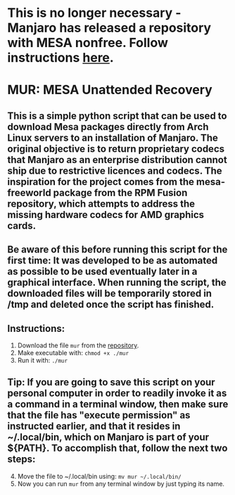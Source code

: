 # This is no longer necessary - Manjaro has released a repository with MESA nonfree. Follow instructions [here](https://mesa-freeworld.github.io/mesa-nonfree/).


# MUR: MESA Unattended Recovery

## This is a simple python script that can be used to download Mesa packages directly from Arch Linux servers to an installation of Manjaro. The original objective is to return proprietary codecs that Manjaro as an enterprise distribution cannot ship due to restrictive licences and codecs. The inspiration for the project comes from the mesa-freeworld package from the RPM Fusion repository, which attempts to address the missing hardware codecs for AMD graphics cards.

## Be aware of this before running this script for the first time: It was developed to be as automated as possible to be used eventually later in a graphical interface. When running the script, the downloaded files will be temporarily stored in /tmp and deleted once the script has finished.

## Instructions:
1. Download the file `mur` from the [repository](https://github.com/clmbtti/mur/releases).
2. Make executable with: `chmod +x ./mur`
3. Run it with: `./mur`

## Tip: If you are going to save this script on your personal computer in order to readily invoke it as a command in a terminal window, then make sure that the file has "execute permission" as instructed earlier, and that it resides in ~/.local/bin, which on Manjaro is part of your ${PATH}. To accomplish that, follow the next two steps:
4. Move the file to ~/.local/bin using: `mv mur ~/.local/bin/`
5. Now you can run `mur` from any terminal window by just typing its name.
